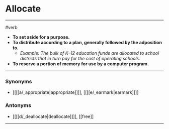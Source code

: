 # Allocate
---
#verb
- **To set aside for a purpose.**
- **To distribute according to a plan, generally followed by the adposition to.**
	- _Example: The bulk of K–12 education funds are allocated to school districts that in turn pay for the cost of operating schools._
- **To reserve a portion of memory for use by a computer program.**
---
### Synonyms
- [[[[a/_appropriate|appropriate]]]], [[[[e/_earmark|earmark]]]]
### Antonyms
- [[[[d/_deallocate|deallocate]]]], [[free]]
---
